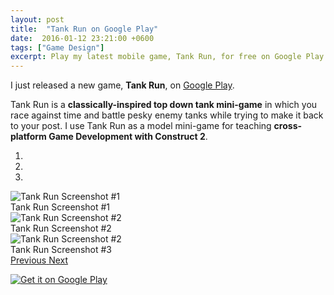```yaml
---
layout: post
title:  "Tank Run on Google Play"
date:  2016-01-12 23:21:00 +0600
tags: ["Game Design"]
excerpt: Play my latest mobile game, Tank Run, for free on Google Play  
---
```

I just released a new game, <strong>Tank Run</strong>, on <a href="https://play.google.com/store/apps/details?id=com.colestock.games.tankrun">Google Play</a>.  

Tank Run is a <strong>classically-inspired top down tank mini-game</strong> in which you race against time and battle pesky enemy tanks while trying to make it back to your post. 
I use Tank Run as a model mini-game for teaching <strong>cross-platform Game Development with Construct 2</strong>.

<div id="tank-run-carousel" class="carousel slide" data-ride="carousel">
    <!-- Indicators -->
    <ol class="carousel-indicators">
        <li data-target="#tank-run-carousel" data-slide-to="0" class="active"></li>
        <li data-target="#tank-run-carousel" data-slide-to="1"></li>
        <li data-target="#tank-run-carousel" data-slide-to="2"></li>
    </ol>
    <!-- Wrapper for slides -->
    <div class="carousel-inner" role="listbox">
        <div class="item active">
            <img class="responsive img-thumbnail" src="http://static.colestock.com/images/tank-run-screenshot-1-640x400.jpg" alt="Tank Run Screenshot #1">
            <div class="carousel-caption">Tank Run Screenshot #1</div>
        </div>
        <div class="item">
            <img class="responsive img-thumbnail" src="http://static.colestock.com/images/tank-run-screenshot-2-640x400.jpg" alt="Tank Run Screenshot #2">
            <div class="carousel-caption">Tank Run Screenshot #2</div>
        </div>
        <div class="item">
            <img class="responsive img-thumbnail" src="http://static.colestock.com/images/tank-run-screenshot-3-640x400.jpg" alt="Tank Run Screenshot #2">
            <div class="carousel-caption">Tank Run Screenshot #3</div>
        </div>
    </div>
    <!-- Controls -->
    <a class="left carousel-control" href="#tank-run-carousel" role="button" data-slide="prev">
        <span class="glyphicon glyphicon-chevron-left" aria-hidden="true"></span>
        <span class="sr-only">Previous</span>
    </a>
    <a class="right carousel-control" href="#tank-run-carousel" role="button" data-slide="next">
        <span class="glyphicon glyphicon-chevron-right" aria-hidden="true"></span>
        <span class="sr-only">Next</span>
    </a>
</div>

<a href="https://play.google.com/store/apps/details?id=com.colestock.games.tankrun&utm_source=global_co&utm_medium=prtnr&utm_content=Mar2515&utm_campaign=PartBadge&pcampaignid=MKT-Other-global-all-co-prtnr-py-PartBadge-Mar2515-1"><img class="img-responsive" style="max-width: 200px" alt="Get it on Google Play" src="http://static.colestock.com/images/google-play-badge-866x283.png" /></a>